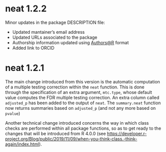 neat 1.2.2
==========

Minor updates in the package DESCRIPTION file:

-   Updated mantainer’s email address
-   Updated URLs associated to the package
-   Authorship information updated using
    <a href="mailto:Authors@R" class="email">Authors@R</a> format
-   Added link to ORCID

neat 1.2.1
==========

The main change introduced from this version is the automatic
computation of a multiple testing correction within the `neat` function.
This is done through the specification of an extra argument, `mtc.type`,
whose default value computes the FDR multiple testing correction. An
extra column called `adjusted_p` has been added to the output of `neat`.
The `summary.neat` function now returns summaries based on `adjusted_p`
(and not any more based on `pvalue`)

Another technical change introduced concerns the way in which class
checks are performed within all package functions, so as to get ready to
the changes that will be introduced from R 4.0.0 (see
<a href="https://developer.r-project.org/Blog/public/2019/11/09/when-you-think-class.-think-again/index.html" class="uri">https://developer.r-project.org/Blog/public/2019/11/09/when-you-think-class.-think-again/index.html</a>).
